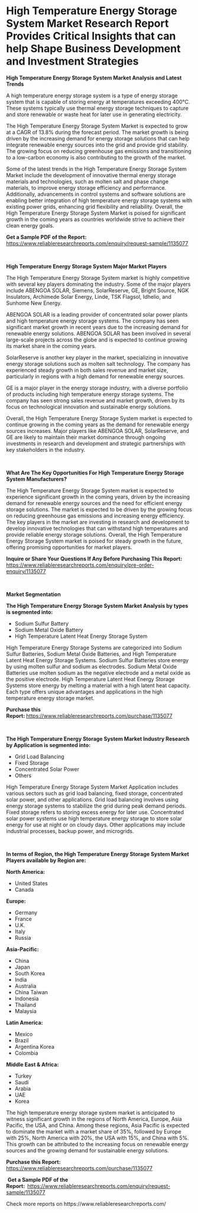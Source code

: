 <p><h1>High Temperature Energy Storage System Market Research Report Provides Critical Insights that can help Shape Business Development and Investment Strategies</h1></p><p><strong>High Temperature Energy Storage System Market Analysis and Latest Trends</strong></p>
<p><p>A high temperature energy storage system is a type of energy storage system that is capable of storing energy at temperatures exceeding 400°C. These systems typically use thermal energy storage techniques to capture and store renewable or waste heat for later use in generating electricity.</p><p>The High Temperature Energy Storage System Market is expected to grow at a CAGR of 13.8% during the forecast period. The market growth is being driven by the increasing demand for energy storage solutions that can help integrate renewable energy sources into the grid and provide grid stability. The growing focus on reducing greenhouse gas emissions and transitioning to a low-carbon economy is also contributing to the growth of the market.</p><p>Some of the latest trends in the High Temperature Energy Storage System Market include the development of innovative thermal energy storage materials and technologies, such as molten salt and phase change materials, to improve energy storage efficiency and performance. Additionally, advancements in control systems and software solutions are enabling better integration of high temperature energy storage systems with existing power grids, enhancing grid flexibility and reliability. Overall, the High Temperature Energy Storage System Market is poised for significant growth in the coming years as countries worldwide strive to achieve their clean energy goals.</p></p>
<p><strong>Get a Sample PDF of the Report:&nbsp;</strong> <a href="https://www.reliableresearchreports.com/enquiry/request-sample/1135077">https://www.reliableresearchreports.com/enquiry/request-sample/1135077</a></p>
<p>&nbsp;</p>
<p><strong>High Temperature Energy Storage System Major Market Players</strong></p>
<p><p>The High Temperature Energy Storage System market is highly competitive with several key players dominating the industry. Some of the major players include ABENGOA SOLAR, Siemens, SolarReserve, GE, Bright Source, NGK Insulators, Archimede Solar Energy, Linde, TSK Flagsol, Idhelio, and Sunhome New Energy.</p><p>ABENGOA SOLAR is a leading provider of concentrated solar power plants and high temperature energy storage systems. The company has seen significant market growth in recent years due to the increasing demand for renewable energy solutions. ABENGOA SOLAR has been involved in several large-scale projects across the globe and is expected to continue growing its market share in the coming years.</p><p>SolarReserve is another key player in the market, specializing in innovative energy storage solutions such as molten salt technology. The company has experienced steady growth in both sales revenue and market size, particularly in regions with a high demand for renewable energy sources.</p><p>GE is a major player in the energy storage industry, with a diverse portfolio of products including high temperature energy storage systems. The company has seen strong sales revenue and market growth, driven by its focus on technological innovation and sustainable energy solutions.</p><p>Overall, the High Temperature Energy Storage System market is expected to continue growing in the coming years as the demand for renewable energy sources increases. Major players like ABENGOA SOLAR, SolarReserve, and GE are likely to maintain their market dominance through ongoing investments in research and development and strategic partnerships with key stakeholders in the industry.</p></p>
<p>&nbsp;</p>
<p><strong>What Are The Key Opportunities For High Temperature Energy Storage System Manufacturers?</strong></p>
<p><p>The High Temperature Energy Storage System market is expected to experience significant growth in the coming years, driven by the increasing demand for renewable energy sources and the need for efficient energy storage solutions. The market is expected to be driven by the growing focus on reducing greenhouse gas emissions and increasing energy efficiency. The key players in the market are investing in research and development to develop innovative technologies that can withstand high temperatures and provide reliable energy storage solutions. Overall, the High Temperature Energy Storage System market is poised for steady growth in the future, offering promising opportunities for market players.</p></p>
<p><strong>Inquire or Share Your Questions If Any Before Purchasing This Report:</strong> <a href="https://www.reliableresearchreports.com/enquiry/pre-order-enquiry/1135077">https://www.reliableresearchreports.com/enquiry/pre-order-enquiry/1135077</a></p>
<p>&nbsp;</p>
<p><strong>Market Segmentation</strong></p>
<p><strong>The High Temperature Energy Storage System Market Analysis by types is segmented into:</strong></p>
<p><ul><li>Sodium Sulfur Battery</li><li>Sodium Metal Oxide Battery</li><li>High Temperature Latent Heat Energy Storage System</li></ul></p>
<p><p>High Temperature Energy Storage Systems are categorized into Sodium Sulfur Batteries, Sodium Metal Oxide Batteries, and High Temperature Latent Heat Energy Storage Systems. Sodium Sulfur Batteries store energy by using molten sulfur and sodium as electrodes. Sodium Metal Oxide Batteries use molten sodium as the negative electrode and a metal oxide as the positive electrode. High Temperature Latent Heat Energy Storage Systems store energy by melting a material with a high latent heat capacity. Each type offers unique advantages and applications in the high temperature energy storage market.</p></p>
<p><strong>Purchase this Report:&nbsp;</strong><a href="https://www.reliableresearchreports.com/purchase/1135077">https://www.reliableresearchreports.com/purchase/1135077</a></p>
<p>&nbsp;</p>
<p><strong>The High Temperature Energy Storage System Market Industry Research by Application is segmented into:</strong></p>
<p><ul><li>Grid Load Balancing</li><li>Fixed Storage</li><li>Concentrated Solar Power</li><li>Others</li></ul></p>
<p><p>High Temperature Energy Storage System Market Application includes various sectors such as grid load balancing, fixed storage, concentrated solar power, and other applications. Grid load balancing involves using energy storage systems to stabilize the grid during peak demand periods. Fixed storage refers to storing excess energy for later use. Concentrated solar power systems use high temperature energy storage to store solar energy for use at night or on cloudy days. Other applications may include industrial processes, backup power, and microgrids.</p></p>
<p>&nbsp;</p>
<p><strong>In terms of Region, the High Temperature Energy Storage System Market Players available by Region are:</strong></p>
<p>
    <p> <strong> North America: </strong>
        <ul>
            <li>United States</li>
            <li>Canada</li>
        </ul>
        </p> 
    <p> <strong> Europe: </strong>
        <ul>
            <li>Germany</li>
            <li>France</li>
            <li>U.K.</li>
            <li>Italy</li>
            <li>Russia</li>
        </ul>
        </p> 
    <p> <strong> Asia-Pacific: </strong>
        <ul>
            <li>China</li>
            <li>Japan</li>
            <li>South Korea</li>
            <li>India</li>
            <li>Australia</li>
            <li>China Taiwan</li>
            <li>Indonesia</li>
            <li>Thailand</li>
            <li>Malaysia</li>
        </ul>
        </p> 
    <p> <strong> Latin America: </strong>
        <ul>
            <li>Mexico</li>
            <li>Brazil</li>
            <li>Argentina Korea</li>
            <li>Colombia</li>
        </ul>
        </p> 
    <p> <strong> Middle East & Africa: </strong>
        <ul>
            <li>Turkey</li>
            <li>Saudi</li>
            <li>Arabia</li>
            <li>UAE</li>
            <li>Korea</li>
        </ul>
    </p>
    </p>
<p><p>The high temperature energy storage system market is anticipated to witness significant growth in the regions of North America, Europe, Asia Pacific, the USA, and China. Among these regions, Asia Pacific is expected to dominate the market with a market share of 35%, followed by Europe with 25%, North America with 20%, the USA with 15%, and China with 5%. This growth can be attributed to the increasing focus on renewable energy sources and the growing demand for sustainable energy solutions.</p></p>
<p><strong>Purchase this Report: </strong><a href="https://www.reliableresearchreports.com/purchase/1135077">https://www.reliableresearchreports.com/purchase/1135077</a></p>
<p>&nbsp;<strong>Get a Sample PDF of the Report:&nbsp;&nbsp;</strong><a href="https://www.reliableresearchreports.com/enquiry/request-sample/1135077">https://www.reliableresearchreports.com/enquiry/request-sample/1135077</a></p>
<p><strong></strong></p>
<p>Check more reports on https://www.reliableresearchreports.com/</p>